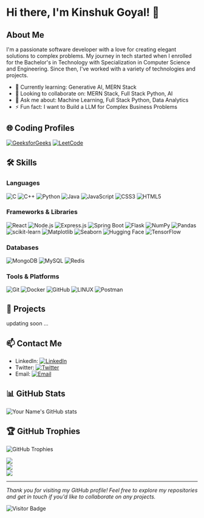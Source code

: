 # Hi there, I'm Kinshuk Goyal! 👋

## About Me

I'm a passionate software developer with a love for creating elegant solutions to complex problems. My journey in tech started when I enrolled for the Bachelor's in Technology with Specialization in Computer Science and Engineering. Since then, I've worked with a variety of technologies and projects.

- 🌱 Currently learning: Generative AI, MERN Stack
- 👯 Looking to collaborate on: MERN Stack, Full Stack Python, AI
- 💬 Ask me about: Machine Learning, Full Stack Python, Data Analytics
- ⚡ Fun fact: I want to Build a LLM for Complex Business Problems

## 🌐 Coding Profiles

<!-- [![CodeChef](https://img.shields.io/badge/CodeChef-5B4638?style=for-the-badge&logo=codechef&logoColor=white)](https://www.codechef.com/users/yourusername) -->
[![GeeksforGeeks](https://img.shields.io/badge/GeeksforGeeks-0F9D58?style=for-the-badge&logo=geeksforgeeks&logoColor=white)](https://www.geeksforgeeks.org/user/kinshukgoyal2003/)
[![LeetCode](https://img.shields.io/badge/LeetCode-FFA116?style=for-the-badge&logo=leetcode&logoColor=black)](https://leetcode.com/u/kinshuk2020/)
<!-- [![Codeforces](https://img.shields.io/badge/Codeforces-1F8ACB?style=for-the-badge&logo=codeforces&logoColor=white)](https://codeforces.com/profile/yourusername) -->



## 🛠️ Skills

### Languages

![C](https://img.shields.io/badge/c-%2300599C.svg?style=for-the-badge&logo=c&logoColor=white) 
![C++](https://img.shields.io/badge/C%2B%2B-00599C?style=for-the-badge&logo=c%2B%2B&logoColor=white)
![Python](https://img.shields.io/badge/Python-3670A0?style=for-the-badge&logo=python&logoColor=ffdd54)
![Java](https://img.shields.io/badge/Java-007396?style=for-the-badge&logo=java&logoColor=white)
![JavaScript](https://img.shields.io/badge/JavaScript-323330?style=for-the-badge&logo=javascript&logoColor=F7DF1E)
![CSS3](https://img.shields.io/badge/css3-%231572B6.svg?style=for-the-badge&logo=css3&logoColor=white) 
![HTML5](https://img.shields.io/badge/html5-%23E34F26.svg?style=for-the-badge&logo=html5&logoColor=white) 


### Frameworks & Libraries

![React](https://img.shields.io/badge/React-20232A?style=for-the-badge&logo=react&logoColor=61DAFB)
![Node.js](https://img.shields.io/badge/Node.js-339933?style=for-the-badge&logo=nodedotjs&logoColor=white)
![Express.js](https://img.shields.io/badge/express.js-%23404d59.svg?style=for-the-badge&logo=express&logoColor=%2361DAFB) 
![Spring Boot](https://img.shields.io/badge/Spring_Boot-6DB33F?style=for-the-badge&logo=spring-boot&logoColor=white)
![Flask](https://img.shields.io/badge/flask-%23000.svg?style=for-the-badge&logo=flask&logoColor=white) 
![NumPy](https://img.shields.io/badge/numpy-%23013243.svg?style=for-the-badge&logo=numpy&logoColor=white) 
![Pandas](https://img.shields.io/badge/pandas-%23150458.svg?style=for-the-badge&logo=pandas&logoColor=white) 
![scikit-learn](https://img.shields.io/badge/scikit--learn-%23F7931E.svg?style=for-the-badge&logo=scikit-learn&logoColor=white)
![Matplotlib](https://img.shields.io/badge/Matplotlib-3A4E67?style=for-the-badge&logo=matplotlib&logoColor=white)
![Seaborn](https://img.shields.io/badge/Seaborn-3776AB?style=for-the-badge&logo=python&logoColor=white)
![Hugging Face](https://img.shields.io/badge/Hugging_Face-FFD700?style=for-the-badge&logo=hugging-face&logoColor=white)
![TensorFlow](https://img.shields.io/badge/TensorFlow-FF6F00?style=for-the-badge&logo=tensorflow&logoColor=white)


### Databases
![MongoDB](https://img.shields.io/badge/MongoDB-%234ea94b.svg?style=for-the-badge&logo=mongodb&logoColor=white) 
![MySQL](https://img.shields.io/badge/mysql-%2300f.svg?style=for-the-badge&logo=mysql&logoColor=white) 
![Redis](https://img.shields.io/badge/redis-%23DD0031.svg?style=for-the-badge&logo=redis&logoColor=white) 


### Tools & Platforms

![Git](https://img.shields.io/badge/Git-F05032?style=for-the-badge&logo=git&logoColor=white)
![Docker](https://img.shields.io/badge/Docker-2496ED?style=for-the-badge&logo=docker&logoColor=white)
![GitHub](https://img.shields.io/badge/GitHub-100000?style=for-the-badge&logo=github&logoColor=white)
![LINUX](https://img.shields.io/badge/Linux-FCC624?style=for-the-badge&logo=linux&logoColor=black)
![Postman](https://img.shields.io/badge/Postman-FF6C37?style=for-the-badge&logo=postman&logoColor=white)

## 🚀 Projects
updating soon ...
<!-- ### [Project 1 Name](https://github.com/yourusername/project1)
**Description:** Brief description of the project.
- Tech Stack: [List of technologies used]
- Features: [Key features of the project]

### [Project 2 Name](https://github.com/yourusername/project2)
**Description:** Brief description of the project.
- Tech Stack: [List of technologies used]
- Features: [Key features of the project] -->

## 📫 Contact Me

- LinkedIn: [![LinkedIn](https://img.shields.io/badge/LinkedIn-0A66C2?style=for-the-badge&logo=linkedin&logoColor=white)](https://www.linkedin.com/in/kinshuk-goyal/)
- Twitter: [![Twitter](https://img.shields.io/badge/Twitter-1DA1F2?style=for-the-badge&logo=twitter&logoColor=white)](https://x.com/real_kinshuk)
- Email: [![Email](https://img.shields.io/badge/Email-D14836?style=for-the-badge&logo=gmail&logoColor=white)](mailto:kinshukgoyal2003@gmail.com)

## 📊 GitHub Stats

![Your Name's GitHub stats](https://github-readme-stats.vercel.app/api?username=Kinshuk2003&show_icons=true&theme=radical)

## 🏆 GitHub Trophies

![GitHub Trophies](https://github-profile-trophy.vercel.app/?username=Kinshuk2003&theme=radical)

![](https://github-readme-stats.vercel.app/api?username=Kinshuk2003&theme=radical&hide_border=false&include_all_commits=true&count_private=true)<br/>
![](https://github-readme-streak-stats.herokuapp.com/?user=Kinshuk2003&theme=radical&hide_border=false)<br/>
![](https://github-readme-stats.vercel.app/api/top-langs/?username=Kinshuk2003&theme=radical&hide_border=false&include_all_commits=true&count_private=true&layout=compact)



<!-- ## 📝 Latest Blog Posts 

- [Title of Blog Post 1](https://yourblog.com/blog-post-1) 
- [Title of Blog Post 2](https://yourblog.com/blog-post-2) 
- [Title of Blog Post 3](https://yourblog.com/blog-post-3) -->

---

*Thank you for visiting my GitHub profile! Feel free to explore my repositories and get in touch if you'd like to collaborate on any projects.*

![Visitor Badge](https://visitor-badge.laobi.icu/badge?page_id=Kinshuk2003)

